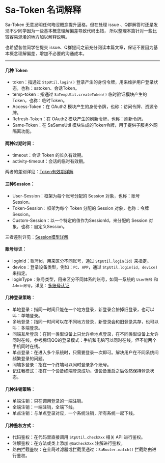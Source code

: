 # Sa-Token 名词解释 

Sa-Token 无意发明任何晦涩概念提升逼格，但在处理 issue 、Q群解答时还是发现不少同学因为一些基本概念理解偏差导致代码出错，
所以整理本篇针对一些比较容易混淆的地方加以解释说明。

也希望各位同学在提交 issue、Q群提问之前充分阅读本篇文章，保证不要因为基本概念理解偏差，增加不必要的沟通成本。


--- 

#### 几种 Token
- token：指通过 `StpUtil.login()` 登录产生的身份令牌，用来维护用户登录状态，也称：satoken、会话Token。 
- temp-token：指通过 `SaTempUtil.createToken()` 临时验证模块产生的Token，也称：临时Token。
- Access-Token：在 OAuth2 模块产生的身份令牌，也称：访问令牌、资源令牌。
- Refresh-Token：在 OAuth2 模块产生的刷新令牌，也称：刷新令牌。
- Same-Token：在 SaSameUtil 模块生成的Token令牌，用于提供子服务外网隔离功能。


#### 两种过期时间：
- timeout：会话 Token 的长久有效期。
- activity-timeout：会话的临时有效期。

两者的差别详见：[Token有效期详解](/fun/token-timeout)


#### 三种Session：
- User-Session：框架为每个账号分配的 Session 对象，也称：账号Session。 
- Token-Session：框架为每个 Token 分配的 Session 对象，也称：令牌Session。 
- Custom-Session：以一个特定的值作为SessionId，来分配的 Session 对象，也称：自定义Session。

三者差别详见：[Session模型详解](/fun/session-model)


#### 账号标识：
- loginId：账号id，用来区分不同账号，通过 `StpUtil.login(id)` 来指定。
- device：登录设备类型，例如：`PC`、`APP`，通过 `StpUtil.login(id, device)` 来指定。
- loginType：账号类型，用来区分不同体系的账号，如同一系统的 `User账号` 和 `Admin账号`，详见：[多账号认证](/up/many-account) 


#### 几种登录策略：
- 单地登录：指同一时间只能在一个地方登录，新登录会挤掉旧登录，也可以叫：单端登录。
- 多地登录：指同一时间可以在不同地方登录，新登录会和旧登录共存，也可以叫：多端登录。
- 同端互斥登录：在同一类型设备上只允许单地点登录，在不同类型设备上允许同时在线，参考腾讯QQ的登录模式：手机和电脑可以同时在线，但不能两个手机同时在线。
- 单点登录：在进入多个系统时，只需要登录一次即可。解决用户在不同系统间频繁登录的问题。
- 同端多登录：指在一个终端可以同时登录多个账号。
- 记住我模式：指在一个设备终端登录成功，该设备重启之后依然保持登录状态。


#### 几种注销策略：
- 单端注销：只在调用登录的一端注销。
- 全端注销：一端注销，全端下线。
- 单点注销：与单点登录对应，一个系统注销，所有系统一起下线。


#### 几种鉴权方式：
- 代码鉴权：在代码里直接调用 `StpUtil.checkXxx` 相关 API 进行鉴权。
- 注解鉴权：在方法或类上添加 `@SaCheckXxx` 注解进行鉴权。
- 路由拦截鉴权：在全局过滤器或拦截里通过：`SaRouter.match()` 拦截路由进行鉴权。





